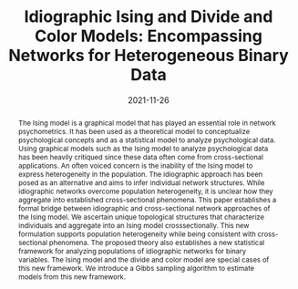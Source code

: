 ---
title : "Idiographic Ising and Divide and Color Models: Encompassing Networks for Heterogeneous Binary Data"
date : "2021-11-26"
publication_types : ["2"]
publication : "Marsman, M., & Huth, K. (2021). Idiographic Ising and Divide and Color Models: Encompassing Networks
for Heterogeneous Binary Data. Multivariate Behavioral Research. https://doi.org/10.31234/osf.io/h3ka5" 
abstract: "The Ising model is a graphical model that has played an essential role in network psychometrics. It has been used as a theoretical model to conceptualize psychological concepts and as a statistical model to analyze psychological data. Using graphical models such as the Ising model to analyze psychological data has been heavily critiqued since these data often come from cross-sectional applications. An often voiced concern is the inability of the Ising model to express heterogeneity in the population. The idiographic approach has been posed as an alternative and aims to infer individual network structures. While idiographic networks overcome population heterogeneity, it is unclear how they aggregate into established cross-sectional phenomena. This paper establishes a formal bridge between idiographic and cross-sectional network approaches of the Ising model. We ascertain unique topological structures that characterize individuals and aggregate into an Ising model crosssectionally. This new formulation supports population heterogeneity while being consistent with cross-sectional phenomena. The proposed theory also establishes a new statistical framework for analyzing populations of idiographic networks for binary variables. The Ising model and the divide and color model are special cases of this new framework. We introduce a Gibbs sampling algorithm to estimate models from this new framework."
---